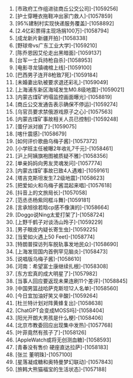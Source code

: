 
1. [市政府工作组进驻商丘公交公司]-[1059256]
1. [护士穿睡衣拖鞋冲出家门救人]-[1057859]
1. [95%建制村实现快递服务覆盖]-[1058892]
1. [2.4亿彩票得主现场捐100万]-[1058794]
1. [成龙新片新疆开拍]-[1058338]
1. [野球帝vs广东工业大学]-[1059210]
1. [陈乔恩因艾伦走出黑暗面]-[1059137]
1. [台军一士兵持枪自杀]-[1058953]
1. [电影寻龙镇魂棺上线]-[1059100]
1. [巴西男子连开8枪致7死]-[1059184]
1. [未婚妻出轨被要求退还彩礼]-[1059049]
1. [上海浦东新区海域发生M0.8级地震]-[1059021]
1. [内蒙古煤矿坍塌监控画面曝光]-[1058819]
1. [商丘公交发通告表示确保不停运]-[1059274]
1. [乌官员要求禁俄游戏原子之心]-[1057563]
1. [内蒙古煤矿事故相关人员已控制]-[1059248]
1. [蛋仔派对崩了]-[1059075]
1. [喀什震感]-[1058679]
1. [如何评价歌曲乌梅子酱]-[1057372]
1. [小学班主任被曝2年收礼7千元]-[1058461]
1. [沪上阿姨旗袍图被质疑不雅]-[1058356]
1. [单亲妈妈向男友灵魂发问]-[1057774]
1. [内蒙古煤矿事故已致4人遇难]-[1059161]
1. [塔吉克斯坦发生7.2级地震]-[1058623]
1. [把爱如火和乌梅子酱混起来唱]-[1057618]
1. [抖音上的文旅局长]-[1057058]
1. [范丞丞杨紫同框斗舞]-[1059181]
1. [言承旭徐若晗cp感不像演的]-[1058664]
1. [Doggo说Ning太爱打架了]-[1058724]
1. [上野千鹤子对谈汤山玲子]-[1059229]
1. [男子眼皮内疑长寄生虫]-[1059225]
1. [当爱如火遇上50 Feet]-[1058774]
1. [特朗普探访列车脱轨事发地民众]-[1058690]
1. [上海发现国内首例罕见脑炎]-[1058473]
1. [说唱版乌梅子酱]-[1058610]
1. [河南：希望富士康继续扎根]-[1058308]
1. [东方宏真的成大明星了]-[1057982]
1. [当事人回应要返现未果连刷11个差评]-[1058845]
1. [中国男篮战哈萨克斯坦12人名单]-[1058560]
1. [今日宜加油好笑又辛酸]-[1059264]
1. [杜兰特计划对阵黄蜂复出]-[1058638]
1. [ChatGPT会变成MOSS吗]-[1058404]
1. [阳光开朗大男孩是什么梗]-[1058406]
1. [北京市教委回应出现集中发热]-[1057768]
1. [叶菲竟然有孩子了]-[1058126]
1. [AppleWatch或将无创测血糖]-[1058593]
1. [青春没有售价 硬座直达拉萨]-[1058183]
1. [张兰 董明珠]-[1057100]
1. [星落凝成糖和奥特曼梦幻联动]-[1057843]
1. [旅韩大熊猫福宝的生活状态]-[1057188]